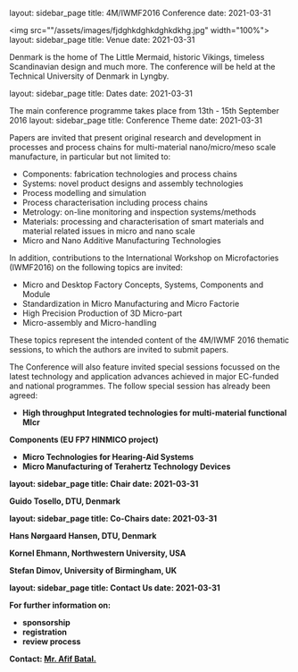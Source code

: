 layout: sidebar_page
title: 4M/IWMF2016 Conference
date: 2021-03-31

<img src=""/assets/images/fjdghkdghkdghkdkhg.jpg" width="100%">
layout: sidebar_page
title: Venue
date: 2021-03-31

Denmark is the home of The Little Mermaid, historic Vikings, timeless Scandinavian design and much more. The conference will be held at the Technical University of Denmark in Lyngby.

layout: sidebar_page
title: Dates
date: 2021-03-31

The main conference programme takes place from 13th - 15th September 2016
layout: sidebar_page
title: Conference Theme
date: 2021-03-31

Papers are invited that present original research and development in processes and process chains for multi-material nano/micro/meso scale manufacture, in particular but not limited to:
<ul>
    <li>Components: fabrication technologies and process chains</li>
    <li>Systems: novel product designs and assembly technologies</li>
    <li>Process modelling and simulation</li>
    <li>Process characterisation including process chains</li>
    <li>Metrology: on-line monitoring and inspection systems/methods</li>
    <li>Materials: processing and characterisation of smart materials and material related issues in micro and nano scale</li>
    <li>Micro and Nano Additive Manufacturing Technologies</li>
</ul>
    
In addition, contributions to the International Workshop on Microfactories (IWMF2016) on the following topics are invited:

<ul>
  <li>Micro and Desktop Factory Concepts, Systems, Components and Module</li>
  <li>Standardization in Micro Manufacturing and Micro Factorie</li>
  <li>High Precision Production of 3D Micro-part</li>
  <li>Micro-assembly and Micro-handling</li>
</ul>

These topics represent the intended content of the 4M/IWMF 2016 thematic sessions, to which the
authors are invited to submit papers. 

The Conference will also feature invited special sessions focussed
on the latest technology and application advances achieved in major EC-funded and national
programmes. The follow special session has already been agreed:
<ul>
  <li><strong>High throughput Integrated technologies for multi-material functional MIcr</li>
</ul>
  
<strong>Components</strong> (EU FP7 HINMICO project)
  
<ul>
  <li><strong>Micro Technologies for Hearing-Aid Systems</strong></li>
  <li><strong>Micro Manufacturing of Terahertz Technology Devices</strong></li>
</ul>
  
layout: sidebar_page
title: Chair
date: 2021-03-31

Guido Tosello, DTU, Denmark 

layout: sidebar_page
title: Co-Chairs
date: 2021-03-31

Hans Nørgaard Hansen, DTU, Denmark

Kornel Ehmann, Northwestern University, USA

Stefan Dimov, University of Birmingham, UK

layout: sidebar_page
title: Contact Us
date: 2021-03-31

For further information on:

- sponsorship
- registration
- review process

 
Contact: <a href="mailto:a.batal@bham.ac.uk">Mr. Afif Batal.</strong></a>